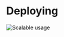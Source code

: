 # Deploying

![Scalable usage](https://www.witness4climate.org/html/images/scalable-usage.png "Scalable usage")